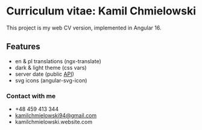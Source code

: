 # Curriculum vitae: Kamil Chmielowski

This project is my web CV version, implemented in Angular 16.

## Features

* en & pl translations (ngx-translate)
* dark & light theme (css vars)
* server date (public [API](https://world-clock.p.rapidapi.com/json/utc/now))
* svg icons (angular-svg-icon)

### Contact with me

* +48 459 413 344
* kamilchmielowski94@gmail.com
* kamilchmielowski.website.com
